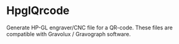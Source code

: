 # HpglQrcode
Generate HP-GL engraver/CNC file for a QR-code. These files are compatible with Gravolux / Gravograph software.

